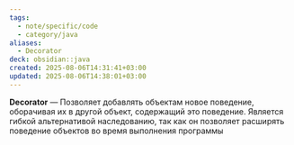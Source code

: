 ```yaml
---
tags:
  - note/specific/code
  - category/java
aliases:
  - Decorator
deck: obsidian::java
created: 2025-08-06T14:31:41+03:00
updated: 2025-08-06T14:38:01+03:00
---
```


**Decorator**
—
Позволяет добавлять объектам новое поведение, оборачивая их в другой объект, содержащий это поведение.
Является гибкой альтернативой наследованию, так как он позволяет расширять поведение объектов во время выполнения программы

